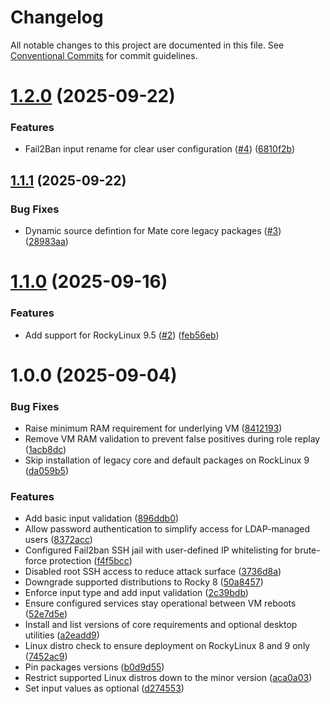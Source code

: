 # Changelog

All notable changes to this project are documented in this file. See
[Conventional Commits](https://conventionalcommits.org) for commit guidelines.

# [1.2.0](https://github.com/ewcloud/ewc-ansible-role-remote-desktop/compare/1.1.1...1.2.0) (2025-09-22)


### Features

* Fail2Ban input rename for clear user configuration ([#4](https://github.com/ewcloud/ewc-ansible-role-remote-desktop/issues/4)) ([6810f2b](https://github.com/ewcloud/ewc-ansible-role-remote-desktop/commit/6810f2b50fc3f42365f3e3d7ef5866d2492076e1))

## [1.1.1](https://github.com/ewcloud/ewc-ansible-role-remote-desktop/compare/1.1.0...1.1.1) (2025-09-22)


### Bug Fixes

*  Dynamic source defintion for Mate core legacy packages ([#3](https://github.com/ewcloud/ewc-ansible-role-remote-desktop/issues/3)) ([28983aa](https://github.com/ewcloud/ewc-ansible-role-remote-desktop/commit/28983aa5ee860f77a08b498fdc1f09b9c62fbd1f))

# [1.1.0](https://github.com/ewcloud/ewc-ansible-role-remote-desktop/compare/1.0.0...1.1.0) (2025-09-16)


### Features

* Add support for RockyLinux 9.5 ([#2](https://github.com/ewcloud/ewc-ansible-role-remote-desktop/issues/2)) ([feb56eb](https://github.com/ewcloud/ewc-ansible-role-remote-desktop/commit/feb56ebf041a7798e9b7ef3fd46870b861b5aef8))

# 1.0.0 (2025-09-04)


### Bug Fixes

* Raise minimum RAM requirement for underlying VM ([8412193](https://github.com/ewcloud/ewc-ansible-role-remote-desktop/commit/8412193de01d60efa1762b641093527166151c57))
* Remove VM RAM validation to prevent false positives during role replay ([1acb8dc](https://github.com/ewcloud/ewc-ansible-role-remote-desktop/commit/1acb8dcf1620b30ec8f212d9769c9743695f1035))
* Skip installation of legacy core and default packages on RockLinux 9 ([da059b5](https://github.com/ewcloud/ewc-ansible-role-remote-desktop/commit/da059b59df52511da0eabb37091b4151a9355ea6))


### Features

* Add basic input validation ([896ddb0](https://github.com/ewcloud/ewc-ansible-role-remote-desktop/commit/896ddb057d87fcaf698c6b3b39533395b49be102))
* Allow password authentication to simplify access for LDAP-managed users ([8372acc](https://github.com/ewcloud/ewc-ansible-role-remote-desktop/commit/8372accd49d64a8a39575b3ba7d68ffa00d7d190))
* Configured Fail2ban SSH jail with user-defined IP whitelisting for brute-force protection ([f4f5bcc](https://github.com/ewcloud/ewc-ansible-role-remote-desktop/commit/f4f5bcc1fbae797f4dbc2ddffd489935a65cd48f))
* Disabled root SSH access to reduce attack surface ([3736d8a](https://github.com/ewcloud/ewc-ansible-role-remote-desktop/commit/3736d8a9d7813109870ca8cc7193e5369b6b4729))
* Downgrade supported distributions to Rocky 8 ([50a8457](https://github.com/ewcloud/ewc-ansible-role-remote-desktop/commit/50a84571ef1f7111a25bc72698183deb52ed908d))
* Enforce input type and add input validation ([2c39bdb](https://github.com/ewcloud/ewc-ansible-role-remote-desktop/commit/2c39bdb31f47645392174ab302ac6979536b79ea))
* Ensure configured services stay operational between VM reboots ([52e7d5e](https://github.com/ewcloud/ewc-ansible-role-remote-desktop/commit/52e7d5ebd1b2461f504b5faf38136900fc182341))
* Install and list versions of core requirements and optional desktop utilities ([a2eadd9](https://github.com/ewcloud/ewc-ansible-role-remote-desktop/commit/a2eadd9d4693151bea4748384f80a522ed089417))
* Linux distro check to ensure deployment on RockyLinux 8 and 9 only ([7452ac9](https://github.com/ewcloud/ewc-ansible-role-remote-desktop/commit/7452ac96f7b68b46b479577b3aee5dcb2667e172))
* Pin packages versions ([b0d9d55](https://github.com/ewcloud/ewc-ansible-role-remote-desktop/commit/b0d9d5587dcb8afe38daa63c184dfee1b21f70c6))
* Restrict supported Linux distros down to the minor version ([aca0a03](https://github.com/ewcloud/ewc-ansible-role-remote-desktop/commit/aca0a032e9b3f97dc36ac265fec02a8a2fc2c78c))
* Set input values as optional ([d274553](https://github.com/ewcloud/ewc-ansible-role-remote-desktop/commit/d27455341c38806d76050d6019cfd4f513e40629))
